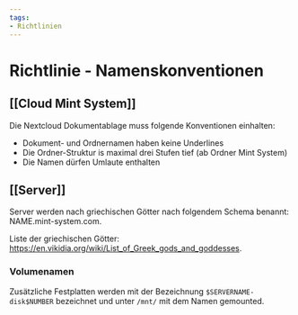```yaml
---
tags:
- Richtlinien
---
```

# Richtlinie - Namenskonventionen

## [[Cloud Mint System]]

Die Nextcloud Dokumentablage muss folgende Konventionen einhalten:
* Dokument- und Ordnernamen haben keine Underlines
* Die Ordner-Struktur is maximal drei Stufen tief (ab Ordner Mint System)
* Die Namen dürfen Umlaute enthalten

## [[Server]]

Server werden nach griechischen Götter nach folgendem Schema benannt: NAME.mint-system.com.

Liste der griechischen Götter: <https://en.vikidia.org/wiki/List_of_Greek_gods_and_goddesses>.

### Volumenamen

Zusätzliche Festplatten werden mit der Bezeichnung `$SERVERNAME-disk$NUMBER` bezeichnet und unter `/mnt/` mit dem Namen gemounted.